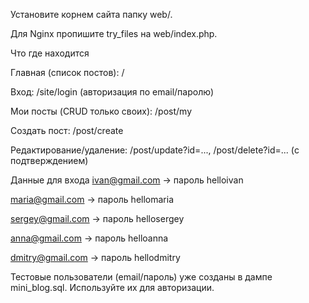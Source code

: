 Установите корнем сайта папку web/.

Для Nginx пропишите try_files на web/index.php.


Что где находится

Главная (список постов): /

Вход: /site/login (авторизация по email/паролю)

Мои посты (CRUD только своих): /post/my

Создать пост: /post/create

Редактирование/удаление: /post/update?id=..., /post/delete?id=... (с подтверждением)

Данные для входа
ivan@gmail.com → пароль helloivan

maria@gmail.com → пароль hellomaria

sergey@gmail.com → пароль hellosergey

anna@gmail.com → пароль helloanna

dmitry@gmail.com → пароль hellodmitry

Тестовые пользователи (email/пароль) уже созданы в дампе mini_blog.sql. Используйте их для авторизации. 
